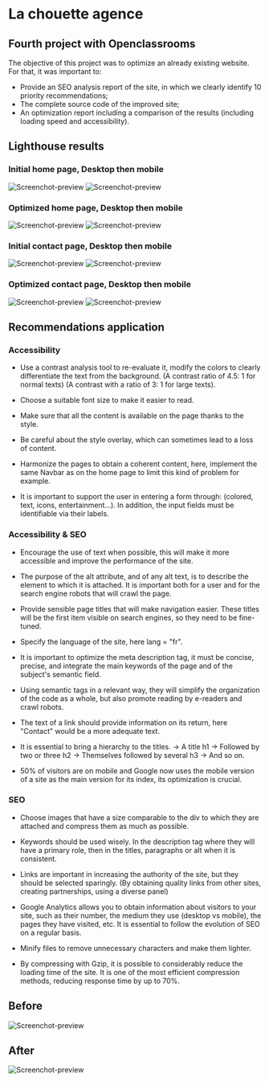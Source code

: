 # La chouette agence

## Fourth project with Openclassrooms

The objective of this project was to optimize an already existing website. For that, it was important to:

-   Provide an SEO analysis report of the site, in which we clearly identify 10 priority recommendations;
-   The complete source code of the improved site;
-   An optimization report including a comparison of the results (including loading speed and accessibility).

## Lighthouse results

### Initial home page, Desktop then mobile

![Screenchot-preview](./report/img/home-bef-mobile.PNG)
![Screenchot-preview](./report/img/home-bef-desk.PNG)

### Optimized home page, Desktop then mobile

![Screenchot-preview](./report/img/home-aft-desk.PNG)
![Screenchot-preview](./report/img/home-aft-mobile.PNG)

### Initial contact page, Desktop then mobile

![Screenchot-preview](./report/img/contact-bef-desk.PNG)
![Screenchot-preview](./report/img/contact-bef-mobile.PNG)

### Optimized contact page, Desktop then mobile

![Screenchot-preview](./report/img/contact-aft-desk.PNG)
![Screenchot-preview](./report/img/contact-aft-mobile.PNG)

## Recommendations application

### Accessibility

-   Use a contrast analysis tool to re-evaluate it, modify the colors to clearly differentiate the text from the background.
    (A contrast ratio of 4.5: 1 for normal texts)
    (A contrast with a ratio of 3: 1 for large texts).

-   Choose a suitable font size to make it easier to read.

-   Make sure that all the content is available on the page thanks to the style.

-   Be careful about the style overlay, which can sometimes lead to a loss of content.

-   Harmonize the pages to obtain a coherent content, here, implement the same Navbar as on the home page to limit this kind of problem for example.

-   It is important to support the user in entering a form through:
    (colored, text, icons, entertainment...). In addition, the input fields must be identifiable via their labels.

### Accessibility & SEO

-   Encourage the use of text when possible, this will make it more accessible and improve the performance of the site.

-   The purpose of the alt attribute, and of any alt text, is to describe the element to which it is attached. It is important both for a user and for the search engine robots that will crawl the page.

-   Provide sensible page titles that will make navigation easier. These titles will be the first item visible on search engines, so they need to be fine-tuned.

-   Specify the language of the site, here lang = "fr".

-   It is important to optimize the meta description tag, it must be concise, precise, and integrate the main keywords of the page and of the subject's semantic field.

-   Using semantic tags in a relevant way, they will simplify the organization of the code as a whole, but also promote reading by e-readers and crawl robots.

-   The text of a link should provide information on its return, here "Contact" would be a more adequate text.

-   It is essential to bring a hierarchy to the titles.
    -> A title h1
    -> Followed by two or three h2
    -> Themselves followed by several h3
    -> And so on.

-   50% of visitors are on mobile and Google now uses the mobile version of a site as the main version for its index, its optimization is crucial.

### SEO

-   Choose images that have a size comparable to the div to which they are attached and compress them as much as possible.

-   Keywords should be used wisely. In the description tag where they will have a primary role, then in the titles, paragraphs or alt when it is consistent.

-   Links are important in increasing the authority of the site, but they should be selected sparingly. (By obtaining quality links from other sites, creating partnerships, using a diverse panel)

-   Google Analytics allows you to obtain information about visitors to your site, such as their number, the medium they use (desktop vs mobile), the pages they have visited, etc. It is essential to follow the evolution of SEO on a regular basis.

-   Minify files to remove unnecessary characters and make them lighter.

-   By compressing with Gzip, it is possible to considerably reduce the loading time of the site. It is one of the most efficient compression methods, reducing response time by up to 70%.

## Before

![Screenchot-preview](./report/img/before.png)

## After

![Screenchot-preview](./report/img/after.png)
